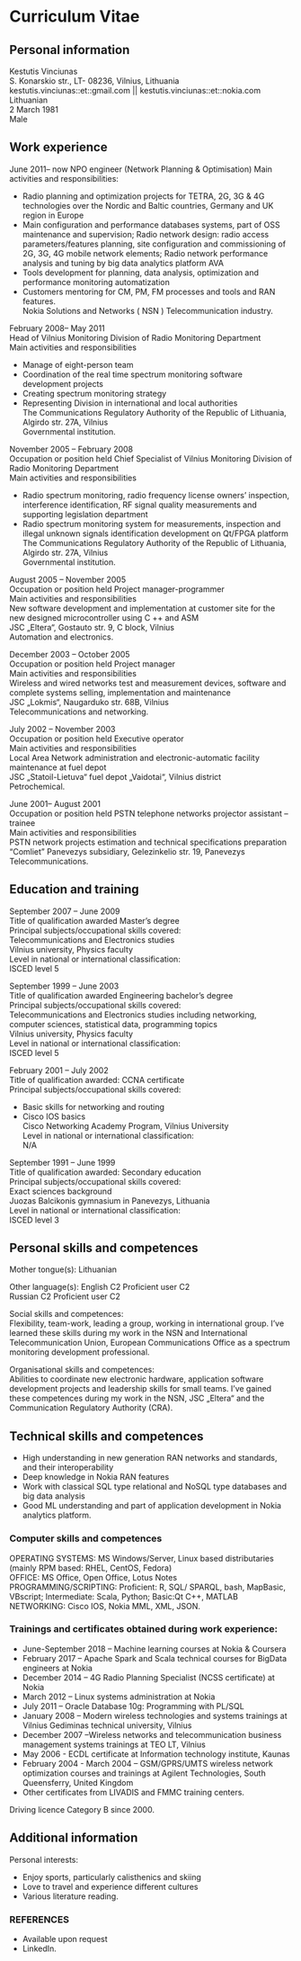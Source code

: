 # Curriculum Vitae	

## Personal information	
Kestutis Vinciunas  
S. Konarskio str., LT- 08236, Vilnius, Lithuania  
kestutis.vinciunas::et::gmail.com || kestutis.vinciunas::et::nokia.com  
Lithuanian  
2 March 1981  
Male  
	
## Work experience	
	
June 2011– now 
NPO engineer (Network Planning & Optimisation)
Main activities and responsibilities:  
- Radio planning and optimization projects for TETRA, 2G, 3G & 4G technologies over the Nordic and Baltic countries, Germany and UK region in Europe  
- Main configuration and performance databases systems, part of OSS maintenance and supervision; Radio network design: radio access parameters/features planning, site configuration and commissioning of 2G, 3G, 4G mobile network elements; Radio network performance analysis and tuning by big data analytics platform AVA  
- Tools development for planning, data analysis, optimization and performance monitoring automatization  
- Customers mentoring for CM, PM, FM processes and tools and RAN features.  
Nokia Solutions and Networks ( NSN )
Telecommunication industry.
	
February 2008– May 2011  
Head of Vilnius Monitoring Division of Radio Monitoring Department  
Main activities and responsibilities  
- Manage of eight-person team  
- Coordination of the real time spectrum monitoring software development projects  
- Creating spectrum monitoring strategy  
- Representing Division in international and local authorities  
The Communications Regulatory Authority of the Republic of Lithuania, Algirdo str. 27A, Vilnius  
Governmental institution.  
	
November 2005 – February 2008  
Occupation or position held	Chief Specialist of Vilnius Monitoring Division of Radio Monitoring Department  
Main activities and responsibilities  
- Radio spectrum monitoring, radio frequency license owners’ inspection, interference identification, RF signal quality measurements and supporting legislation department  
- Radio spectrum monitoring system for measurements, inspection and illegal unknown signals identification development on Qt/FPGA platform  
The Communications Regulatory Authority of the Republic of Lithuania, Algirdo str. 27A, Vilnius  
Governmental institution.  
	
August 2005 – November 2005  
Occupation or position held	Project manager-programmer  
Main activities and responsibilities  
New software development and implementation at customer site for the new designed microcontroller using C ++ and ASM  
JSC „Eltera“, Gostauto str. 9, C block, Vilnius  
Automation and electronics.  
	
December 2003 – October 2005  
Occupation or position held	Project manager  
Main activities and responsibilities  
Wireless and wired networks test and measurement devices, software and complete systems selling, implementation and maintenance  
JSC „Lokmis“, Naugarduko str. 68B, Vilnius  
Telecommunications and networking.  
	
July 2002 – November 2003  
Occupation or position held	Executive operator  
Main activities and responsibilities  
Local Area Network administration and electronic-automatic facility maintenance at fuel depot  
JSC „Statoil-Lietuva“ fuel depot „Vaidotai“, Vilnius district  
Petrochemical.  
	
June 2001– August 2001  
Occupation or position held	PSTN telephone networks projector assistant – trainee  
Main activities and responsibilities  
PSTN network projects estimation and technical specifications preparation  
“Comliet” Panevezys subsidiary, Gelezinkelio str. 19, Panevezys  
Telecommunications.  
	
## Education and training  
	
September 2007 – June 2009  
Title of qualification awarded	Master’s degree  
Principal subjects/occupational skills covered:  
Telecommunications and Electronics studies  
Vilnius university, Physics faculty  
Level in national or international classification:  
ISCED level 5  
	
September 1999 – June 2003  
Title of qualification awarded	Engineering bachelor’s degree  
Principal subjects/occupational skills covered:  
Telecommunications and Electronics studies including networking, computer sciences, statistical data, programming topics  
Vilnius university, Physics faculty  
Level in national or international classification:  
ISCED level 5  
	
February 2001 – July 2002  
Title of qualification awarded: CCNA certificate  
Principal subjects/occupational skills covered:  
-	Basic skills for networking and routing  
-	Cisco IOS basics  
	Cisco Networking Academy Program, Vilnius University  
Level in national or international classification:  
N/A  
	
September 1991 – June 1999  
Title of qualification awarded: Secondary education  
Principal subjects/occupational skills covered:    
Exact sciences background  
 Juozas Balcikonis gymnasium in Panevezys, Lithuania  
Level in national or international classification:  
 ISCED level 3
	
## Personal skills and competences  
	
Mother tongue(s): Lithuanian  

Other language(s): 
English		C2	Proficient user	C2  
Russian		C2	Proficient user	C2  

	
Social skills and competences:  
Flexibility, team-work, leading a group, working in international group. I’ve learned these skills during my work in the NSN and International Telecommunication Union, European Communications Office as a spectrum monitoring development professional.  
	
Organisational skills and competences:  
Abilities to coordinate new electronic hardware, application software development projects and leadership skills for small teams. I’ve gained these competences during my work in the NSN, JSC „Eltera“ and the Communication Regulatory Authority (CRA).  
	
## Technical skills and competences	  
- High understanding in new generation RAN networks and standards, and their interoperability  
- Deep knowledge in Nokia RAN features  
- Work with classical SQL type relational and NoSQL type databases and big data analysis  
- Good ML understanding and part of application development in Nokia analytics platform.  
	
### Computer skills and competences	  
OPERATING SYSTEMS: MS Windows/Server, Linux based distributaries (mainly RPM based: RHEL, CentOS, Fedora)  
OFFICE: MS Office, Open Office, Lotus Notes  
PROGRAMMING/SCRIPTING: Proficient: R, SQL/ SPARQL, bash, MapBasic, VBscript; Intermediate: Scala, Python; Basic:Qt C++, MATLAB  
NETWORKING: Cisco IOS, Nokia MML, XML, JSON.  
	
### Trainings and certificates obtained during work experience:  
- June-September 2018 – Machine learning courses at Nokia & Coursera  
- February 2017 – Apache Spark and Scala technical courses for BigData engineers at Nokia  
- December 2014 – 4G Radio Planning Specialist (NCSS certificate) at Nokia   
- March 2012 – Linux systems administration at Nokia  
- July 2011 – Oracle Database 10g: Programming with PL/SQL  
- January 2008 – Modern wireless technologies and systems trainings at Vilnius Gediminas technical university, Vilnius  
- December 2007 –Wireless networks and telecommunication business management systems trainings at TEO LT, Vilnius  
- May 2006 - ECDL certificate at Information technology institute, Kaunas  
- February 2004 - March 2004 – GSM/GPRS/UMTS wireless network optimization courses and trainings at Agilent Technologies, South Queensferry, United Kingdom  
- Other certificates from LIVADIS and FMMC training centers.  
	
Driving licence	Category B since 2000.  
	
## Additional information  
Personal interests:  
- Enjoy sports, particularly calisthenics and skiing  
- Love to travel and experience different cultures  
- Various literature reading.  

### REFERENCES  
- Available upon request  
- LinkedIn.  


